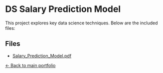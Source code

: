 # DS Salary Prediction Model

This project explores key data science techniques. Below are the included files:

## Files
- [Salary_Prediction_Model.pdf](./Salary_Prediction_Model.pdf)

[← Back to main portfolio](../index.md)
